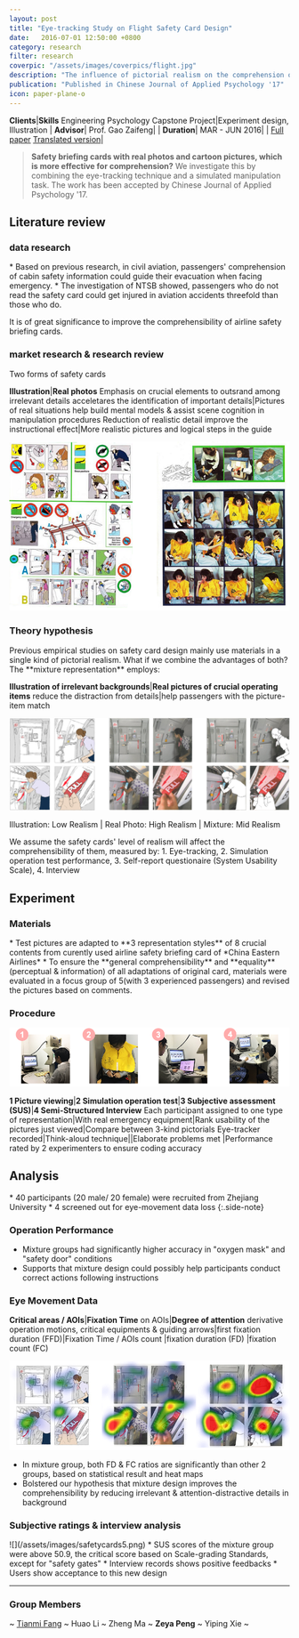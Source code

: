 ```yaml
---
layout: post
title: "Eye-tracking Study on Flight Safety Card Design"
date:   2016-07-01 12:50:00 +0800
category: research
filter: research
coverpic: "/assets/images/coverpics/flight.jpg"
description: "The influence of pictorial realism on the comprehension of safety briefing card"
publication: "Published in Chinese Journal of Applied Psychology '17"
icon: paper-plane-o
---
```


**Clients**|**Skills**
 <highlight>Engineering Psychology Capstone Project</highlight>|<highlight>Experiment design, Illustration</highlight>
 |
**Advisor**|
 <highlight>Prof. Gao Zaifeng</highlight>|
 |
**Duration**|
 <highlight>MAR - JUN 2016</highlight>|
 |
 <a href="/assets/files/safety_card.pdf" class="button button-pill button-tiny button-highlight">Full paper</a> <a href="/assets/files/safety_card_translation.pdf" class="button button-pill button-tiny">Translated version</a>|

>**Safety briefing cards with real photos and cartoon pictures, which is more effective for comprehension?**
>We investigate this by combining the eye-tracking technique and a simulated manipulation task. The work has been accepted by Chinese Journal of Applied Psychology '17.

<style type="text/css">
  table,th,td
  {
  width:100%;
  }
</style>

<h2>Literature review</h2>

<h3>data research</h3>
* Based on previous research, in civil aviation, passengers' comprehension of cabin safety information could guide their evacuation when facing emergency. 
* The investigation of NTSB showed, passengers who do not read the safety card could get injured in aviation accidents threefold than those who do.

It is of great significance to improve the comprehensibility of airline safety briefing cards.

<h3>market research & research review</h3>
Two forms of safety cards

**Illustration**|**Real photos**
Emphasis on crucial elements to outsrand among irrelevant details acceletares the identification of important details|Pictures of real situations help build mental models & assist scene cognition in manipulation procedures
Reduction of realistic detail improve the instructional effect|More realistic pictures and logical steps in the guide

![](/assets/images/safetycards.png)

<h3>Theory hypothesis</h3>
Previous empirical studies on safety card design mainly use materials in a single kind of pictorial realism. What if we combine the advantages of both? The **mixture representation** employs:

**Illustration of irrelevant backgrounds**|**Real pictures of crucial operating items** 
 reduce the distraction from details|help passengers with the picture-item match 

 ![](/assets/images/safetycards2.png)

 Illustration: Low Realism | Real Photo: High Realism | Mixture: Mid Realism

 We assume the safety cards' level of realism will affect the comprehensibility of them, measured by: 1. Eye-tracking, 2. Simulation operation test performance, 3. Self-report questionaire (System Usability Scale), 4. Interview

<h2>Experiment</h2>
<h3>Materials</h3>
* Test pictures are adapted to **3 representation styles** of 8 crucial contents from curently used airline safety briefing card of *China Eastern Airlines*
* To ensure the **general comprehensibility** and **equality** (perceptual & information) of all adaptations of original card, materials were evaluated in a focus group of 5(with 3 experienced passengers) and revised the pictures based on comments.
<h3>Procedure</h3>

 ![](/assets/images/safetycards3.png)

**1 Picture viewing**|**2 Simulation operation test**|**3 Subjective assessment (SUS)**|**4 Semi-Structured Interview**
Each participant assigned to one type of representation|With real emergency equipment|Rank usability of the pictures just viewed|Compare between 3-kind pictorials
Eye-tracker recorded|Think-aloud technique||Elaborate problems met
	|Performance rated by 2 experimenters to ensure coding accuracy

<h2>Analysis</h2>
* 40 participants (20 male/ 20 female) were recruited from Zhejiang University
* 4 screened out for eye-movement data loss
{:.side-note}
<h3>Operation Performance</h3>

* Mixture groups had significantly higher accuracy in "oxygen mask" and "safety door" conditions
* Supports that mixture design could possibly help participants conduct correct actions following instructions
<h3>Eye Movement Data</h3>

**Critical areas / AOIs**|**Fixation Time** on AOIs|**Degree of attention** derivative
operation motions, critical equipments & guiding arrows|first fixation duration (FFD)|Fixation Time / AOIs count
|fixation duration (FD)
|fixation count (FC)

 ![](/assets/images/safetycards4.png)

* In mixture group, both FD & FC ratios are significantly than other 2 groups, based on statistical result and heat maps
* Bolstered our hypothesis that mixture design improves the comprehensibility by reducing irrelevant & attention-distractive details in background

<h3>Subjective ratings & interview analysis</h3>
 ![](/assets/images/safetycards5.png)
* SUS scores of the mixture group were above 50.9, the critical score based on Scale-grading Standards, except for "safety gates"
* Interview records shows positive feedbacks
* Users show acceptance to this new design


* * *

<h3>Group Members</h3>

~ [Tianmi Fang](tianmi-fang.com) ~ Huao Li ~ Zheng Ma ~ **Zeya Peng** ~ Yiping Xie ~